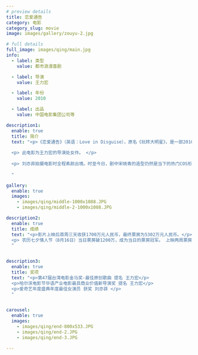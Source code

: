 ```yaml
---
# preview details
title: 恋爱通告
category: 电影
category_slug: movie
image: images/gallery/zouyu-2.jpg

# full details
full_image: images/qing/main.jpg
info:
  - label: 类型
    value: 都市浪漫喜剧

  - label: 导演
    value: 王力宏

  - label: 年份
    value: 2010

  - label: 出品
    value: 中国电影集团公司等

description1:
  enable: true
  title: 简介
  text: "<p>《恋爱通告》（英语：Love in Disguise），原名《玩转大明星》，是一部2010年上映、中国大陆与台湾合拍的都市浪漫喜剧。该片由中国电影集团公司、好山水有限公司、山水国际娱乐股份有限公司等联合出品，中影集团和火山石（北京）电影发行有限责任公司联合发行，并由台湾著名音乐人王力宏自编自导，王本人与大陆女星刘亦菲领衔主演，王力宏同时担任影片的联合出品人。全片讲述了身为演艺明星的男主人公为追求音乐学院女生，不惜乔装打扮、掩饰身份后潜入学院，最终寻获真爱的故事。 </p>
  
  <p> 此电影为王力宏的导演处女作。 </p>
  
  <p> 刘亦菲拍摄电影时全程素颜出境。时至今日，剧中宋晓青的造型仍然是当下的热门COS形象之一。 </p>
  
  "

gallery:
  enable: true
  images:
    - images/qing/middle-1000x1088.JPG
    - images/qing/middle-2-1000x1088.JPG

description2:
  enable: true
  title: 成绩
  text: "<p>影片上映后首周三天收获1700万元人民币，最终票房为5302万元人民币。</p>
  <p> 农历七夕情人节（8月16日）当日票房破1200万，成为当日的票房冠军。 上映两周票房突破5000万元，成为一个票房黑马，同时王力宏也成为了处女导演票房冠军。<p>
  "


description3:
  enable: true
  title: 奖项
  text: "<p>第47届台湾电影金马奖-最佳原创歌曲 提名 王力宏</p>
  <p>哈尔滨电影节华语产业电影最具商业价值新导演奖 提名 王力宏</p>
  <p>爱奇艺年度盛典年度最佳女演员 获奖 刘亦菲 </p>
  "


carousel:
  enable: true
  images:
    - images/qing/end-800x533.JPG
    - images/qing/end-2.JPG
    - images/qing/end-3.JPG

---
```


